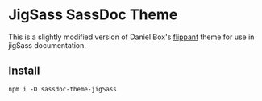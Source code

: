 # JigSass SassDoc Theme

This is a slightly modified version of Daniel Box's
[flippant](https://github.com/dbox/flippant) theme for use in jigSass documentation.

## Install
`npm i -D sassdoc-theme-jigSass`
